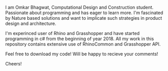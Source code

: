 I am Omkar Bhagwat, Computational Design and Construction student. Passionate about programming and has eager to learn more.
I'm fascinated by Nature based solutions and want to implicate such strategies in product design and architecture. 

I'm experinced user of Rhino and Grasshopper and have started programming in c# from the beginning of year 2018. All my work in this repository contains extensive use of RhinoCommon and Grasshopper API.

Feel free to download my code! Will be happy to recieve your comments!

Cheers!
